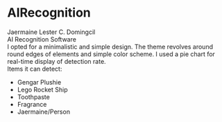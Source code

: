 # AIRecognition

Jaermaine Lester C. Domingcil  
AI Recognition Software  
I opted for a minimalistic and simple design. The theme revolves around round edges of elements and simple color scheme. I used a pie chart for real-time display of detection rate.  
Items it can detect:
- Gengar Plushie
- Lego Rocket Ship
- Toothpaste
- Fragrance
- Jaermaine/Person
